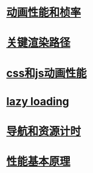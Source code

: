 # [动画性能和桢率](https://www.jianshu.com/writer#/notebooks/41505984/notes/76012976/preview)

# [关键渲染路径](https://www.jianshu.com/writer#/notebooks/41505984/notes/76013983/preview)

# [css和js动画性能](https://www.jianshu.com/writer#/notebooks/41505984/notes/76014018/preview)

# [lazy loading](https://www.jianshu.com/writer#/notebooks/41505984/notes/75971073/preview)

# [导航和资源计时](https://www.jianshu.com/writer#/notebooks/41505984/notes/76056001/preview)

# [性能基本原理](https://www.jianshu.com/writer#/notebooks/41505984/notes/76107762/preview)
